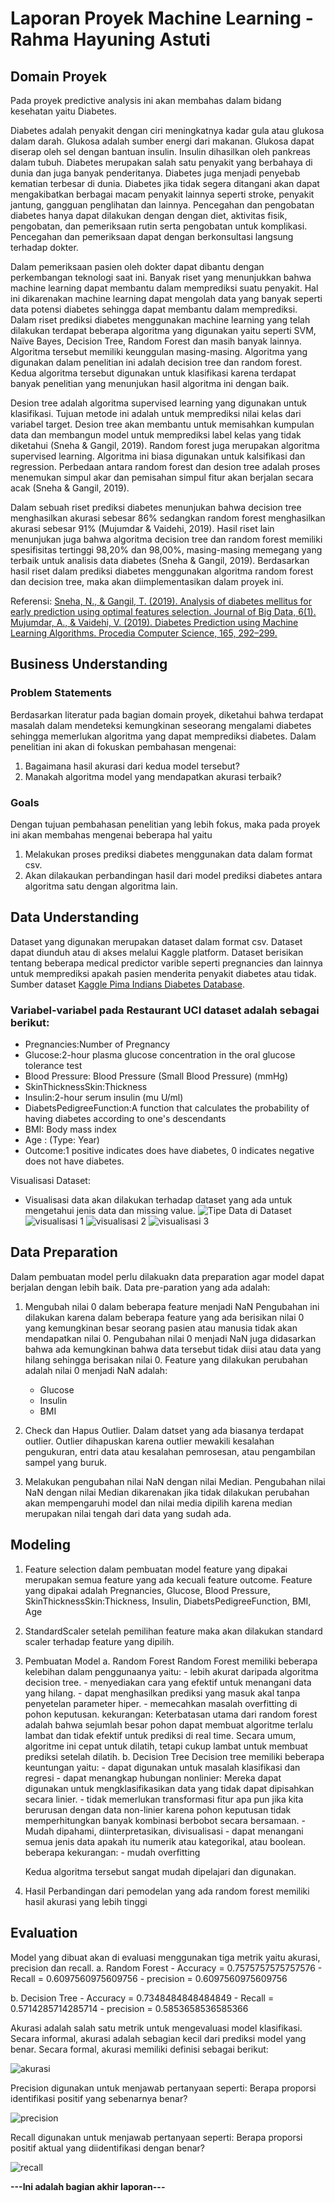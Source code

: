 # Laporan Proyek Machine Learning - Rahma Hayuning Astuti

## Domain Proyek

Pada proyek predictive analysis ini akan membahas dalam bidang kesehatan yaitu Diabetes.

Diabetes adalah penyakit dengan ciri meningkatnya kadar gula atau glukosa dalam darah. Glukosa adalah sumber energi dari makanan. Glukosa dapat diserap oleh sel dengan bantuan insulin. Insulin dihasilkan oleh pankreas dalam tubuh. Diabetes merupakan salah satu penyakit yang berbahaya di dunia dan juga banyak penderitanya. Diabetes juga menjadi penyebab kematian terbesar di dunia. Diabetes jika tidak segera ditangani akan dapat mengakibatkan berbagai macam penyakit lainnya seperti stroke, penyakit jantung, gangguan penglihatan dan lainnya. Pencegahan dan pengobatan diabetes hanya dapat dilakukan dengan dengan diet, aktivitas fisik, pengobatan, dan pemeriksaan rutin serta pengobatan untuk komplikasi. Pencegahan dan pemeriksaan dapat dengan berkonsultasi langsung terhadap dokter.

Dalam pemeriksaan pasien oleh dokter dapat dibantu dengan perkembangan teknologi saat ini. Banyak riset yang menunjukkan bahwa machine learning dapat membantu dalam memprediksi suatu penyakit. Hal ini dikarenakan machine learning dapat mengolah data yang banyak seperti data potensi diabetes sehingga dapat membantu dalam memprediksi. Dalam riset prediksi diabetes menggunakan machine learning yang telah dilakukan terdapat beberapa algoritma yang digunakan yaitu seperti SVM, Naïve Bayes, Decision Tree, Random Forest dan masih banyak lainnya. Algoritma tersebut memiliki keunggulan masing-masing. Algoritma yang digunakan dalam penelitian ini adalah decision tree dan random forest. Kedua algoritma tersebut digunakan untuk klasifikasi karena terdapat banyak penelitian yang menunjukan hasil algoritma ini dengan baik.

Desion tree adalah algoritma supervised learning yang digunakan untuk klasifikasi. Tujuan metode ini adalah untuk memprediksi nilai kelas dari variabel target. Desion tree akan membantu untuk memisahkan kumpulan data dan membangun model untuk memprediksi label kelas yang tidak diketahui (Sneha & Gangil, 2019). Random forest juga merupakan algoritma supervised learning. Algoritma ini biasa digunakan untuk kalsifikasi dan regression. Perbedaan antara random forest dan desion tree adalah proses menemukan simpul akar dan pemisahan simpul fitur akan berjalan secara acak (Sneha & Gangil, 2019).

Dalam sebuah riset prediksi diabetes menunjukan bahwa decision tree menghasilkan akurasi sebesar 86% sedangkan random forest menghasilkan akurasi sebesar 91% (Mujumdar & Vaidehi, 2019). Hasil riset lain menunjukan juga bahwa algoritma decision tree dan random forest memiliki
spesifisitas tertinggi 98,20% dan 98,00%, masing-masing memegang yang terbaik untuk analisis data diabetes (Sneha & Gangil, 2019).
Berdasarkan hasil riset dalam prediksi diabetes menggunakan algoritma random forest dan decision tree, maka akan diimplementasikan dalam proyek ini.

Referensi:
[Sneha, N., & Gangil, T. (2019). Analysis of diabetes mellitus for early prediction using optimal features selection. Journal of Big Data, 6(1).](https://doi.org/10.1186/s40537-019-0175-6)
[Mujumdar, A., & Vaidehi, V. (2019). Diabetes Prediction using Machine Learning Algorithms. Procedia Computer Science, 165, 292–299.](https://doi.org/10.1016/j.procs.2020.01.047)

## Business Understanding

### Problem Statements

Berdasarkan literatur pada bagian domain proyek, diketahui bahwa terdapat masalah dalam mendeteksi kemungkinan seseorang mengalami diabetes sehingga memerlukan algoritma yang dapat memprediksi diabetes. Dalam penelitian ini akan di fokuskan pembahasan mengenai:

1. Bagaimana hasil akurasi dari kedua model tersebut?
2. Manakah algoritma model yang mendapatkan akurasi terbaik?

### Goals

Dengan tujuan pembahasan penelitian yang lebih fokus, maka pada proyek ini akan membahas mengenai beberapa hal yaitu

1. Melakukan proses prediksi diabetes menggunakan data dalam format csv.
2. Akan dilakaukan perbandingan hasil dari model prediksi diabetes antara algoritma satu dengan algoritma lain.

## Data Understanding

Dataset yang digunakan merupakan dataset dalam format csv. Dataset dapat diunduh atau di akses melalui Kaggle platform. Dataset berisikan tentang beberapa medical predictor varible seperti pregnancies dan lainnya untuk memprediksi apakah pasien menderita penyakit diabetes atau tidak.
Sumber dataset [Kaggle Pima Indians Diabetes Database](https://www.kaggle.com/datasets/uciml/pima-indians-diabetes-database).

### Variabel-variabel pada Restaurant UCI dataset adalah sebagai berikut:

- Pregnancies:Number of Pregnancy
- Glucose:2-hour plasma glucose concentration in the oral glucose tolerance test
- Blood Pressure: Blood Pressure (Small Blood Pressure) (mmHg)
- SkinThicknessSkin:Thickness
- Insulin:2-hour serum insulin (mu U/ml)
- DiabetsPedigreeFunction:A function that calculates the probability of having diabetes according to one's descendants
- BMI: Body mass index
- Age : (Type: Year)
- Outcome:1 positive indicates does have diabetes, 0 indicates negative does not have diabetes.

Visualisasi Dataset:

- Visualisasi data akan dilakukan terhadap dataset yang ada untuk mengetahui jenis data dan missing value.
  ![Tipe Data di Dataset](https://drive.google.com/file/d/1mV3bsJ-6WcxIgAkT8BV4F_LaChQiRMkO/view?usp=sharing)
  ![visualisasi 1](https://drive.google.com/file/d/1oOLVro9Ax48crcqjEJbUnnxfhpZV6_ZP/view?usp=sharing)
  ![visualisasi 2](https://drive.google.com/file/d/1zlTsrW4qZoNKYw43C_I74i6bCf9MpfWy/view?usp=sharing)
  ![visualisasi 3](https://drive.google.com/file/d/1TjkQtYKPfHlNznmhC70MvWk8mYByfVbb/view?usp=sharing)

## Data Preparation

Dalam pembuatan model perlu dilakuakn data preparation agar model dapat berjalan dengan lebih baik. Data pre-paration yang ada adalah:

1. Mengubah nilai 0 dalam beberapa feature menjadi NaN
   Pengubahan ini dilakukan karena dalam beberapa feature yang ada berisikan nilai 0 yang kemungkinan besar seorang pasien atau manusia tidak akan mendapatkan nilai 0. Pengubahan nilai 0 menjadi NaN juga didasarkan bahwa ada kemungkinan bahwa data tersebut tidak diisi atau data yang hilang sehingga berisakan nilai 0. Feature yang dilakukan perubahan adalah nilai 0 menjadi NaN adalah:

   - Glucose
   - Insulin
   - BMI

2. Check dan Hapus Outlier.
   Dalam datset yang ada biasanya terdapat outlier. Outlier dihapuskan karena outlier mewakili kesalahan pengukuran, entri data atau kesalahan pemrosesan, atau pengambilan sampel yang buruk.
3. Melakukan pengubahan nilai NaN dengan nilai Median.
   Pengubahan nilai NaN dengan nilai Median dikarenakan jika tidak dilakukan perubahan akan mempengaruhi model dan nilai media dipilih karena median merupakan nilai tengah dari data yang sudah ada.

## Modeling

1. Feature selection
   dalam pembuatan model feature yang dipakai merupakan semua feature yang ada kecuali feature outcome. Feature yang dipakai adalah Pregnancies, Glucose, Blood Pressure, SkinThicknessSkin:Thickness, Insulin, DiabetsPedigreeFunction, BMI, Age
2. StandardScaler
   setelah pemilihan feature maka akan dilakukan standard scaler terhadap feature yang dipilih.
3. Pembuatan Model
   a. Random Forest
   Random Forest memiliki beberapa kelebihan dalam penggunaanya yaitu: - lebih akurat daripada algoritma decision tree. - menyediakan cara yang efektif untuk menangani data yang hilang. - dapat menghasilkan prediksi yang masuk akal tanpa penyetelan parameter hiper. - memecahkan masalah overfitting di pohon keputusan.
   kekurangan:
   Keterbatasan utama dari random forest adalah bahwa sejumlah besar pohon dapat membuat algoritme terlalu lambat dan tidak efektif untuk prediksi di real time. Secara umum, algoritme ini cepat untuk dilatih, tetapi cukup lambat untuk membuat prediksi setelah dilatih.
   b. Decision Tree
   Decision tree memiliki beberapa keuntungan yaitu: - dapat digunakan untuk masalah klasifikasi dan regresi - dapat menangkap hubungan nonlinier: Mereka dapat digunakan untuk mengklasifikasikan data yang tidak dapat dipisahkan secara linier. - tidak memerlukan transformasi fitur apa pun jika kita berurusan dengan data non-linier karena pohon keputusan tidak memperhitungkan banyak kombinasi berbobot secara bersamaan. - Mudah dipahami, diinterpretasikan, divisualisasi - dapat menangani semua jenis data apakah itu numerik atau kategorikal, atau boolean.
   beberapa kekurangan: - mudah overfitting

   Kedua algoritma tersebut sangat mudah dipelajari dan digunakan.

4. Hasil Perbandingan
   dari pemodelan yang ada random forest memiliki hasil akurasi yang lebih tinggi

## Evaluation

Model yang dibuat akan di evaluasi menggunakan tiga metrik yaitu akurasi, precision dan recall.
a. Random Forest - Accuracy = 0.7575757575757576 - Recall = 0.6097560975609756 - precision = 0.6097560975609756

b. Decision Tree - Accuracy = 0.7348484848484849 - Recall = 0.5714285714285714 - precision = 0.5853658536585366

Akurasi adalah salah satu metrik untuk mengevaluasi model klasifikasi. Secara informal, akurasi adalah sebagian kecil dari prediksi model yang benar. Secara formal, akurasi memiliki definisi sebagai berikut:

![akurasi](https://drive.google.com/file/d/1Ec-Vlujyb4Vo3Zmwa3iHw3CPTK3Nl_N6/view?usp=sharing)

Precision digunakan untuk menjawab pertanyaan seperti:
Berapa proporsi identifikasi positif yang sebenarnya benar?

![precision](https://drive.google.com/file/d/1XssRN2Qu4HLMRxGoYwwT_CLl-RrIej6r/view?usp=sharing)

Recall digunakan untuk menjawab pertanyaan seperti:
Berapa proporsi positif aktual yang diidentifikasi dengan benar?

![recall](https://drive.google.com/file/d/1J_Kfmd1qPUg1226ef1GURe8U6xKt13pp/view?usp=sharing)

**---Ini adalah bagian akhir laporan---**
